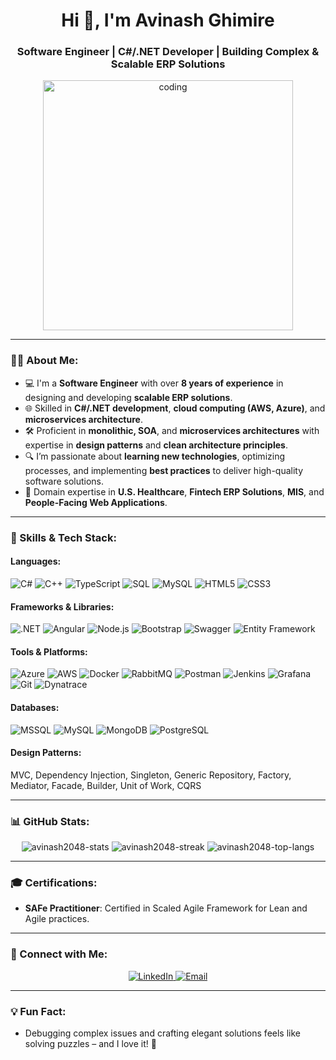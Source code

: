 <h1 align="center">Hi 👋, I'm Avinash Ghimire</h1>
<h3 align="center">Software Engineer | C#/.NET Developer | Building Complex & Scalable ERP Solutions</h3>

<p align="center">
  <img align="center" alt="coding" width="400" src="https://user-images.githubusercontent.com/55389276/140866485-8fb1c876-9a8f-4d6a-98dc-08c4981eaf70.gif">
</p>

---

### 👨‍💻 About Me:

- 💻 I'm a **Software Engineer** with over **8 years of experience** in designing and developing **scalable ERP solutions**.
- 🌐 Skilled in **C#/.NET development**, **cloud computing (AWS, Azure)**, and **microservices architecture**.
- 🛠️ Proficient in **monolithic, SOA**, and **microservices architectures** with expertise in **design patterns** and **clean architecture principles**.
- 🔍 I’m passionate about **learning new technologies**, optimizing processes, and implementing **best practices** to deliver high-quality software solutions.
- 🎯 Domain expertise in **U.S. Healthcare**, **Fintech ERP Solutions**, **MIS**, and **People-Facing Web Applications**.

---

### 🚀 Skills & Tech Stack:

#### Languages:
![C#](https://img.shields.io/badge/C%23-239120?style=flat-square&logo=c-sharp&logoColor=white)
![C++](https://img.shields.io/badge/C++-00599C?style=flat-square&logo=cplusplus&logoColor=white)
![TypeScript](https://img.shields.io/badge/TypeScript-007ACC?style=flat-square&logo=typescript&logoColor=white)
![SQL](https://img.shields.io/badge/SQL-CC2927?style=flat-square&logo=microsoft-sql-server&logoColor=white)
![MySQL](https://img.shields.io/badge/MySQL-4479A1?style=flat-square&logo=mysql&logoColor=white)
![HTML5](https://img.shields.io/badge/HTML5-E34F26?style=flat-square&logo=html5&logoColor=white)
![CSS3](https://img.shields.io/badge/CSS3-1572B6?style=flat-square&logo=css3&logoColor=white)


#### Frameworks & Libraries:
![.NET](https://img.shields.io/badge/.NET-512BD4?style=flat-square&logo=dotnet&logoColor=white)
![Angular](https://img.shields.io/badge/Angular-DD0031?style=flat-square&logo=angular&logoColor=white)
![Node.js](https://img.shields.io/badge/Node.js-43853D?style=flat-square&logo=node.js&logoColor=white)
![Bootstrap](https://img.shields.io/badge/Bootstrap-563D7C?style=flat-square&logo=bootstrap&logoColor=white)
![Swagger](https://img.shields.io/badge/Swagger-85EA2D?style=flat-square&logo=swagger&logoColor=black)
![Entity Framework](https://img.shields.io/badge/Entity%20Framework-512BD4?style=flat-square&logo=dotnet&logoColor=white)

#### Tools & Platforms:
![Azure](https://img.shields.io/badge/Microsoft%20Azure-0078D4?style=flat-square&logo=microsoft-azure&logoColor=white)
![AWS](https://img.shields.io/badge/AWS-232F3E?style=flat-square&logo=amazon-aws&logoColor=white)
![Docker](https://img.shields.io/badge/Docker-2496ED?style=flat-square&logo=docker&logoColor=white)
![RabbitMQ](https://img.shields.io/badge/RabbitMQ-FF6600?style=flat-square&logo=rabbitmq&logoColor=white)
![Postman](https://img.shields.io/badge/Postman-FF6C37?style=flat-square&logo=postman&logoColor=white)
![Jenkins](https://img.shields.io/badge/Jenkins-D24939?style=flat-square&logo=jenkins&logoColor=white)
![Grafana](https://img.shields.io/badge/Grafana-F46800?style=flat-square&logo=grafana&logoColor=white)
![Git](https://img.shields.io/badge/Git-F05032?style=flat-square&logo=git&logoColor=white)
![Dynatrace](https://img.shields.io/badge/Dynatrace-1496FF?style=flat-square&logo=dynatrace&logoColor=white)

#### Databases:
![MSSQL](https://img.shields.io/badge/Microsoft%20SQL%20Server-CC2927?style=flat-square&logo=microsoft-sql-server&logoColor=white)
![MySQL](https://img.shields.io/badge/MySQL-4479A1?style=flat-square&logo=mysql&logoColor=white)
![MongoDB](https://img.shields.io/badge/MongoDB-4EA94B?style=flat-square&logo=mongodb&logoColor=white)
![PostgreSQL](https://img.shields.io/badge/PostgreSQL-336791?style=flat-square&logo=postgresql&logoColor=white)

#### Design Patterns:
MVC, Dependency Injection, Singleton, Generic Repository, Factory, Mediator, Facade, Builder, Unit of Work, CQRS

---

### 📊 GitHub Stats:
<p align="center">
  <img src="https://github-readme-stats.vercel.app/api?username=avinash2048&show_icons=true&theme=radical" alt="avinash2048-stats" />
  <img src="https://github-readme-streak-stats.herokuapp.com/?user=avinash2048&theme=radical" alt="avinash2048-streak" />
  <img src="https://github-readme-stats.vercel.app/api/top-langs?username=avinash2048&show_icons=true&locale=en&layout=compact&theme=radical" alt="avinash2048-top-langs" />
</p>

---

### 🎓 Certifications:
- **SAFe Practitioner**: Certified in Scaled Agile Framework for Lean and Agile practices.

---

### 🤝 Connect with Me:
<p align="center">
  <a href="https://linkedin.com/in/avinashghimire92" target="_blank">
    <img src="https://img.shields.io/badge/LinkedIn-0A66C2?style=for-the-badge&logo=linkedin&logoColor=white" alt="LinkedIn">
  </a>
  <a href="mailto:avinashghimire92@gmail.com" target="_blank">
    <img src="https://img.shields.io/badge/Email-D14836?style=for-the-badge&logo=gmail&logoColor=white" alt="Email">
  </a>
</p>

---

### 💡 Fun Fact:
- Debugging complex issues and crafting elegant solutions feels like solving puzzles – and I love it! 🧩
